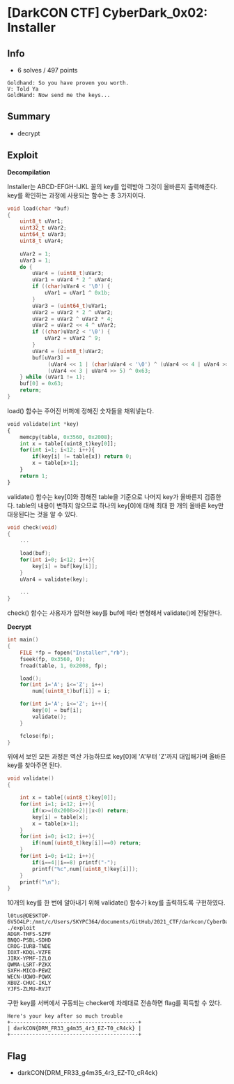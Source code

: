 # [DarkCON CTF] CyberDark_0x02: Installer

## Info

+ 6 solves / 497 points

```
Goldhand: So you have proven you worth.
V: Told Ya
GoldHand: Now send me the keys...
```

## Summary

+ decrypt

## Exploit

**Decompilation**

Installer는 ABCD-EFGH-IJKL 꼴의 key를 입력받아 그것이 올바른지 출력해준다. key를 확인하는 과정에 사용되는 함수는 총 3가지이다.

```c++
void load(char *buf)
{
    uint8_t uVar1;
    uint32_t uVar2;
    uint64_t uVar3;
    uint8_t uVar4;
    
    uVar2 = 1;
    uVar3 = 1;
    do {
        uVar4 = (uint8_t)uVar3;
        uVar1 = uVar4 * 2 ^ uVar4;
        if ((char)uVar4 < '\0') {
            uVar1 = uVar1 ^ 0x1b;
        }
        uVar3 = (uint64_t)uVar1;
        uVar2 = uVar2 * 2 ^ uVar2;
        uVar2 = uVar2 ^ uVar2 * 4;
        uVar2 = uVar2 << 4 ^ uVar2;
        if ((char)uVar2 < '\0') {
            uVar2 = uVar2 ^ 9;
        }
        uVar4 = (uint8_t)uVar2;
        buf[uVar3] =
             (uVar4 << 1 | (char)uVar4 < '\0') ^ (uVar4 << 4 | uVar4 >> 4) ^ uVar4 ^ (uVar4 << 2 | uVar4 >> 6) ^
             (uVar4 << 3 | uVar4 >> 5) ^ 0x63;
    } while (uVar1 != 1);
    buf[0] = 0x63;
    return;
}
```

load() 함수는 주어진 버퍼에 정해진 숫자들을 채워넣는다.

```python
void validate(int *key)
{
	memcpy(table, 0x3560, 0x2008);
    int x = table[(uint8_t)key[0]];
    for(int i=1; i<12; i++){
        if(key[i] != table[x]) return 0;
        x = table[x+1];
    }
    return 1;
}

```

validate() 함수는 key[0]와 정해진 table을 기준으로 나머지 key가 올바른지 검증한다. table의 내용이 변하지 않으므로 하나의 key[0]에 대해 최대 한 개의 올바른 key만 대응된다는 것을 알 수 있다.

```c++
void check(void)
{
    ...
    
    load(buf);
    for(int i=0; i<12; i++){
        key[i] = buf[key[i]];
    }
    uVar4 = validate(key);
    
    ...
}
```

check() 함수는 사용자가 입력한 key를 buf에 따라 변형해서 validate()에 전달한다.

**Decrypt**

```c++
int main()
{
    FILE *fp = fopen("Installer","rb");
    fseek(fp, 0x3560, 0);
    fread(table, 1, 0x2008, fp);

    load();
    for(int i='A'; i<='Z'; i++)
        num[(uint8_t)buf[i]] = i;

    for(int i='A'; i<='Z'; i++){
        key[0] = buf[i];
        validate();
    }

    fclose(fp);
}
```

위에서 보인 모든 과정은 역산 가능하므로 key[0]에 'A'부터 'Z'까지 대입해가며 올바른 key를 찾아주면 된다.

```c++
void validate()
{

    int x = table[(uint8_t)key[0]];
    for(int i=1; i<12; i++){
        if(x>=(0x2008>>2)||x<0) return;
        key[i] = table[x];
        x = table[x+1];
    }
    for(int i=0; i<12; i++){
        if(num[(uint8_t)key[i]]==0) return;
    }
    for(int i=0; i<12; i++){
        if(i==4||i==8) printf("-");
        printf("%c",num[(uint8_t)key[i]]);
    }
    printf("\n");
}
```

10개의 key를 한 번에 알아내기 위해 validate() 함수가 key를 출력하도록 구현하였다.

 ```
l0tus@DESKTOP-6V5O4LP:/mnt/c/Users/SKYPC364/documents/GitHub/2021_CTF/darkcon/CyberDark0x02_Installer$ ./exploit
ADGR-THFS-SZPF
BNQO-PSBL-SDHD
CROG-IURB-TNDE
IOXT-KDQL-VZFE
JIRX-YPMF-IZLO
QWMA-LSRT-PZKX
SXFH-MICO-PEWZ
WECN-UQWO-PQWX
XBUZ-CHUC-IKLY
YJFS-ZLMU-RVJT
 ```

구한 key를 서버에서 구동되는 checker에 차례대로 전송하면 flag를 획득할 수 있다.

```
Here's your key after so much trouble
+-----------------------------------------+
| darkCON{DRM_FR33_g4m35_4r3_EZ-T0_cR4ck} |
+-----------------------------------------+
```

## Flag

+ darkCON{DRM_FR33_g4m35_4r3_EZ-T0_cR4ck}